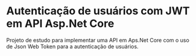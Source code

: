 # Autenticação de usuários com JWT em API Asp.Net Core
Projeto de estudo para implementar uma API em Aps.Net Core com o uso de Json Web Token para a autenticação de usuários.
